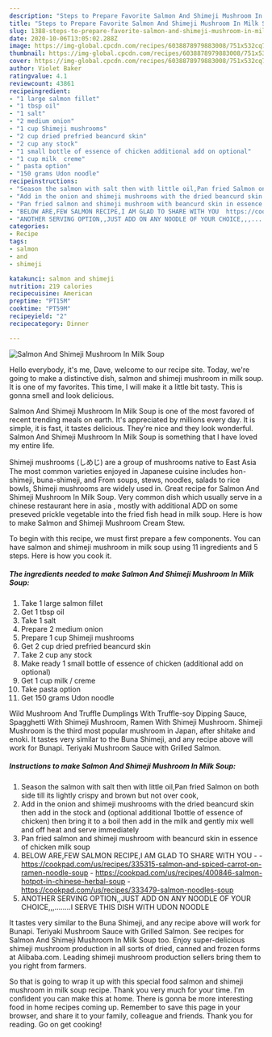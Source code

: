 ```yaml
---
description: "Steps to Prepare Favorite Salmon And Shimeji Mushroom In Milk Soup"
title: "Steps to Prepare Favorite Salmon And Shimeji Mushroom In Milk Soup"
slug: 1388-steps-to-prepare-favorite-salmon-and-shimeji-mushroom-in-milk-soup
date: 2020-10-06T13:05:02.288Z
image: https://img-global.cpcdn.com/recipes/6038878979883008/751x532cq70/salmon-and-shimeji-mushroom-in-milk-soup-recipe-main-photo.jpg
thumbnail: https://img-global.cpcdn.com/recipes/6038878979883008/751x532cq70/salmon-and-shimeji-mushroom-in-milk-soup-recipe-main-photo.jpg
cover: https://img-global.cpcdn.com/recipes/6038878979883008/751x532cq70/salmon-and-shimeji-mushroom-in-milk-soup-recipe-main-photo.jpg
author: Violet Baker
ratingvalue: 4.1
reviewcount: 43861
recipeingredient:
- "1 large salmon fillet"
- "1 tbsp oil"
- "1 salt"
- "2 medium onion"
- "1 cup Shimeji mushrooms"
- "2 cup dried prefried beancurd skin"
- "2 cup any stock"
- "1 small bottle of essence of chicken additional add on optional"
- "1 cup milk  creme"
- " pasta option"
- "150 grams Udon noodle"
recipeinstructions:
- "Season the salmon with salt then with little oil,Pan fried Salmon on both side till its lightly crispy and brown but not over cook,"
- "Add in the onion and shimeji mushrooms with the dried beancurd skin then add in the stock and (optional additional 1bottle of essence of chicken) then bring it to a boil then add in the milk and gently mix well and off heat and serve immediately"
- "Pan fried salmon and shimeji mushroom with beancurd skin in essence of chicken milk soup"
- "BELOW ARE,FEW SALMON RECIPE,I AM GLAD TO SHARE WITH YOU  https://cookpad.com/us/recipes/335315-salmon-and-spiced-carrot-on-ramen-noodle-soup https://cookpad.com/us/recipes/400846-salmon-hotpot-in-chinese-herbal-soup https://cookpad.com/us/recipes/333479-salmon-noodles-soup"
- "ANOTHER SERVING OPTION,,JUST ADD ON ANY NOODLE OF YOUR CHOICE,,,........I SERVE THIS DISH WITH UDON NOODLE"
categories:
- Recipe
tags:
- salmon
- and
- shimeji

katakunci: salmon and shimeji 
nutrition: 219 calories
recipecuisine: American
preptime: "PT15M"
cooktime: "PT59M"
recipeyield: "2"
recipecategory: Dinner

---
```



![Salmon And Shimeji Mushroom In Milk Soup](https://img-global.cpcdn.com/recipes/6038878979883008/751x532cq70/salmon-and-shimeji-mushroom-in-milk-soup-recipe-main-photo.jpg)

Hello everybody, it's me, Dave, welcome to our recipe site. Today, we're going to make a distinctive dish, salmon and shimeji mushroom in milk soup. It is one of my favorites. This time, I will make it a little bit tasty. This is gonna smell and look delicious.

Salmon And Shimeji Mushroom In Milk Soup is one of the most favored of recent trending meals on earth. It's appreciated by millions every day. It is simple, it is fast, it tastes delicious. They're nice and they look wonderful. Salmon And Shimeji Mushroom In Milk Soup is something that I have loved my entire life.

Shimeji mushrooms (しめじ) are a group of mushrooms native to East Asia The most common varieties enjoyed in Japanese cuisine includes hon-shimeji, buna-shimeji, and From soups, stews, noodles, salads to rice bowls, Shimeji mushrooms are widely used in. Great recipe for Salmon And Shimeji Mushroom In Milk Soup. Very common dish which usually serve in a chinese restaurant here in asia , mostly with additional ADD on some preseved prickle vegetable into the fried fish head in milk soup. Here is how to make Salmon and Shimeji Mushroom Cream Stew.


To begin with this recipe, we must first prepare a few components. You can have salmon and shimeji mushroom in milk soup using 11 ingredients and 5 steps. Here is how you cook it.

<!--inarticleads1-->

##### The ingredients needed to make Salmon And Shimeji Mushroom In Milk Soup:

1. Take 1 large salmon fillet
1. Get 1 tbsp oil
1. Take 1 salt
1. Prepare 2 medium onion
1. Prepare 1 cup Shimeji mushrooms
1. Get 2 cup dried prefried beancurd skin
1. Take 2 cup any stock
1. Make ready 1 small bottle of essence of chicken (additional add on optional)
1. Get 1 cup milk / creme
1. Take  pasta option
1. Get 150 grams Udon noodle


Wild Mushroom And Truffle Dumplings With Truffle-soy Dipping Sauce, Spagghetti With Shimeji Mushroom, Ramen With Shimeji Mushroom. Shimeji Mushroom is the third most popular mushroom in Japan, after shitake and enoki. It tastes very similar to the Buna Shimeji, and any recipe above will work for Bunapi. Teriyaki Mushroom Sauce with Grilled Salmon. 

<!--inarticleads2-->

##### Instructions to make Salmon And Shimeji Mushroom In Milk Soup:

1. Season the salmon with salt then with little oil,Pan fried Salmon on both side till its lightly crispy and brown but not over cook,
1. Add in the onion and shimeji mushrooms with the dried beancurd skin then add in the stock and (optional additional 1bottle of essence of chicken) then bring it to a boil then add in the milk and gently mix well and off heat and serve immediately
1. Pan fried salmon and shimeji mushroom with beancurd skin in essence of chicken milk soup
1. BELOW ARE,FEW SALMON RECIPE,I AM GLAD TO SHARE WITH YOU -  - https://cookpad.com/us/recipes/335315-salmon-and-spiced-carrot-on-ramen-noodle-soup - https://cookpad.com/us/recipes/400846-salmon-hotpot-in-chinese-herbal-soup - https://cookpad.com/us/recipes/333479-salmon-noodles-soup
1. ANOTHER SERVING OPTION,,JUST ADD ON ANY NOODLE OF YOUR CHOICE,,,........I SERVE THIS DISH WITH UDON NOODLE


It tastes very similar to the Buna Shimeji, and any recipe above will work for Bunapi. Teriyaki Mushroom Sauce with Grilled Salmon. See recipes for Salmon And Shimeji Mushroom In Milk Soup too. Enjoy super-delicious shimeji mushroom production in all sorts of dried, canned and frozen forms at Alibaba.com. Leading shimeji mushroom production sellers bring them to you right from farmers. 

So that is going to wrap it up with this special food salmon and shimeji mushroom in milk soup recipe. Thank you very much for your time. I'm confident you can make this at home. There is gonna be more interesting food in home recipes coming up. Remember to save this page in your browser, and share it to your family, colleague and friends. Thank you for reading. Go on get cooking!
